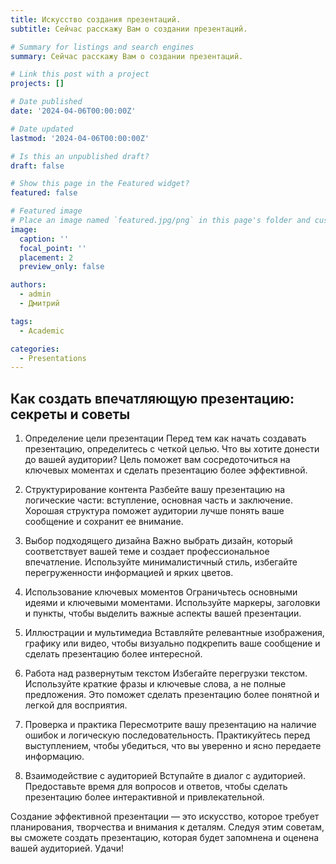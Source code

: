 ```yaml
---
title: Искусство создания презентаций.
subtitle: Сейчас расскажу Вам о создании презентаций.

# Summary for listings and search engines
summary: Сейчас расскажу Вам о создании презентаций.

# Link this post with a project
projects: []

# Date published
date: '2024-04-06T00:00:00Z'

# Date updated
lastmod: '2024-04-06T00:00:00Z'

# Is this an unpublished draft?
draft: false

# Show this page in the Featured widget?
featured: false

# Featured image
# Place an image named `featured.jpg/png` in this page's folder and customize its options here.
image:
  caption: ''
  focal_point: ''
  placement: 2
  preview_only: false

authors:
  - admin
  - Дмитрий

tags:
  - Academic

categories:
  - Presentations
---
```


## Как создать впечатляющую презентацию: секреты и советы

1. Определение цели презентации
Перед тем как начать создавать презентацию, определитесь с четкой целью. Что вы хотите донести до вашей аудитории? Цель поможет вам сосредоточиться на ключевых моментах и сделать презентацию более эффективной.

2. Структурирование контента
Разбейте вашу презентацию на логические части: вступление, основная часть и заключение. Хорошая структура поможет аудитории лучше понять ваше сообщение и сохранит ее внимание.

3. Выбор подходящего дизайна
Важно выбрать дизайн, который соответствует вашей теме и создает профессиональное впечатление. Используйте минималистичный стиль, избегайте перегруженности информацией и ярких цветов.

4. Использование ключевых моментов
Ограничьтесь основными идеями и ключевыми моментами. Используйте маркеры, заголовки и пункты, чтобы выделить важные аспекты вашей презентации.

5. Иллюстрации и мультимедиа
Вставляйте релевантные изображения, графику или видео, чтобы визуально подкрепить ваше сообщение и сделать презентацию более интересной.

6. Работа над развернутым текстом
Избегайте перегрузки текстом. Используйте краткие фразы и ключевые слова, а не полные предложения. Это поможет сделать презентацию более понятной и легкой для восприятия.

7. Проверка и практика
Пересмотрите вашу презентацию на наличие ошибок и логическую последовательность. Практикуйтесь перед выступлением, чтобы убедиться, что вы уверенно и ясно передаете информацию.

8. Взаимодействие с аудиторией
Вступайте в диалог с аудиторией. Предоставьте время для вопросов и ответов, чтобы сделать презентацию более интерактивной и привлекательной.

Создание эффективной презентации — это искусство, которое требует планирования, творчества и внимания к деталям. Следуя этим советам, вы сможете создать презентацию, которая будет запомнена и оценена вашей аудиторией. Удачи!

